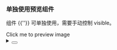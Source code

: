 ### 单独使用预览组件

组件 <yc-tag>{{'<yc-image-preview>'}}</yc-tag> 可单独使用，需要手动控制 <yc-tag>visible</yc-tag>。

<div class="cell-demo vp-raw">
  <yc-button
    type="primary"
    @click="onClick"
    >Click me to preview image</yc-button
  >
  <yc-image-preview
    src="https://p1-arco.byteimg.com/tos-cn-i-uwbnlip3yd/a8c8cdb109cb051163646151a4a5083b.png~tplv-uwbnlip3yd-webp.webp"
    v-model:visible="visible" />
</div>

<script setup>
import { ref } from 'vue';
const visible = ref(false);
const onClick = () => {
  visible.value = true;
};
</script>
<details>
<summary>
 <button class="code-btn"  >
    <icon-code />
 </button>
</summary>

```vue
<template>
  <yc-button
    type="primary"
    @click="onClick"
    >Click me to preview image</yc-button
  >
  <yc-image-preview
    src="https://p1-arco.byteimg.com/tos-cn-i-uwbnlip3yd/a8c8cdb109cb051163646151a4a5083b.png~tplv-uwbnlip3yd-webp.webp"
    v-model:visible="visible" />
</template>

<script setup>
import { ref } from 'vue';
const visible = ref(false);
const onClick = () => {
  visible.value = true;
};
</script>
```

</details>
